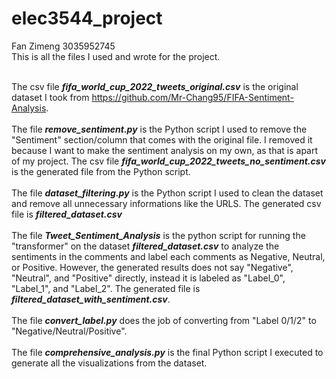# elec3544_project
Fan Zimeng 3035952745<br/>
This is all the files I used and wrote for the project.
<br/>
<br/>

The csv file ***fifa_world_cup_2022_tweets_original.csv*** is the original dataset I took from https://github.com/Mr-Chang95/FIFA-Sentiment-Analysis.
<br/>
<br/>
The file ***remove_sentiment.py*** is the Python script I used to remove the "Sentiment" section/column that comes with the original file. I removed it because I want to make the sentiment analysis on my own, as that is apart of my project. The csv file ***fifa_world_cup_2022_tweets_no_sentiment.csv*** is the generated file from the Python script.
<br/>
<br/>
The file ***dataset_filtering.py*** is the Python script I used to clean the dataset and remove all unnecessary informations like the URLS. The generated csv file is ***filtered_dataset.csv***
<br/>
<br/>
The file ***Tweet_Sentiment_Analysis*** is the python script for running the "transformer" on the dataset ***filtered_dataset.csv*** to analyze the sentiments in the comments and label each comments as Negative, Neutral, or Positive. However, the generated results does not say "Negative", "Neutral", and "Positive" directly, instead it is labeled as "Label_0", "Label_1", and "Label_2". The generated file is ***filtered_dataset_with_sentiment.csv***.
<br/>
<br/>
The file ***convert_label.py*** does the job of converting from "Label 0/1/2" to "Negative/Neutral/Positive".
<br/>
<br/>
The file ***comprehensive_analysis.py*** is the final Python script I executed to generate all the visualizations from the dataset.
